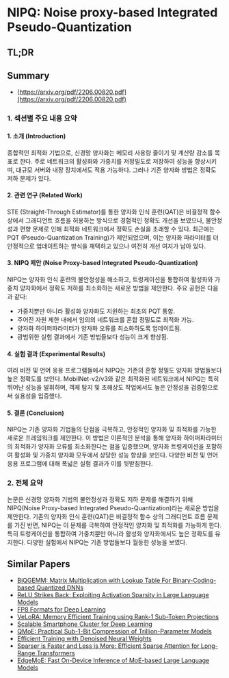 # NIPQ: Noise proxy-based Integrated Pseudo-Quantization
## TL;DR
## Summary
- [https://arxiv.org/pdf/2206.00820.pdf](https://arxiv.org/pdf/2206.00820.pdf)

### 1. 섹션별 주요 내용 요약

#### 1. 소개 (Introduction)
종합적인 최적화 기법으로, 신경망 양자화는 메모리 사용량 줄이기 및 계산량 감소를 목표로 한다. 주로 네트워크의 활성화와 가중치를 저정밀도로 저장하여 성능을 향상시키며, 대규모 서버와 내장 장치에서도 적용 가능하다. 그러나 기존 양자화 방법은 정확도 저하 문제가 있다.

#### 2. 관련 연구 (Related Work)
STE (Straight-Through Estimator)를 통한 양자화 인식 훈련(QAT)은 비결정적 함수 상에서 그래디언트 흐름을 허용하는 방식으로 경험적인 정확도 개선을 보였으나, 불안정성과 편향 문제로 인해 최적화 네트워크에서 정확도 손실을 초래할 수 있다. 최근에는 PQT (Pseudo-Quantization Training)가 제안되었으며, 이는 양자화 파라미터를 더 안정적으로 업데이트하는 방식을 채택하고 있으나 여전히 개선 여지가 남아 있다.

#### 3. NIPQ 제안 (Noise Proxy-based Integrated Pseudo-Quantization)
NIPQ는 양자화 인식 훈련의 불안정성을 해소하고, 트렁케이션을 통합하여 활성화와 가중치 양자화에서 정확도 저하를 최소화하는 새로운 방법을 제안한다. 주요 공헌은 다음과 같다:
- 가중치뿐만 아니라 활성화 양자화도 지원하는 최초의 PQT 통합.
- 주어진 자원 제한 내에서 임의의 네트워크를 혼합 정밀도로 최적화 가능.
- 양자화 하이퍼파라미터가 양자화 오류를 최소화하도록 업데이트됨.
- 광범위한 실험 결과에서 기존 방법들보다 성능이 크게 향상됨.

#### 4. 실험 결과 (Experimental Results)
여러 비전 및 언어 응용 프로그램들에서 NIPQ는 기존의 혼합 정밀도 양자화 방법들보다 높은 정확도를 보인다. MobilNet-v2/v3와 같은 최적화된 네트워크에서 NIPQ는 특히 뛰어난 성능을 발휘하며, 객체 탐지 및 초해상도 작업에서도 높은 안정성을 검증함으로써 실용성을 입증했다.

#### 5. 결론 (Conclusion)
NIPQ는 기존 양자화 기법들의 단점을 극복하고, 안정적인 양자화 및 최적화를 가능한 새로운 프레임워크를 제안한다. 이 방법은 이론적인 분석을 통해 양자화 하이퍼파라미터의 최적화가 양자화 오류를 최소화한다는 점을 입증했으며, 양자화 트렁케이션을 포함하여 활성화 및 가중치 양자화 모두에서 상당한 성능 향상을 보인다. 다양한 비전 및 언어 응용 프로그램에 대해 폭넓은 실험 결과가 이를 뒷받침한다.

### 2. 전체 요약
논문은 신경망 양자화 기법의 불안정성과 정확도 저하 문제를 해결하기 위해 NIPQ(Noise Proxy-based Integrated Pseudo-Quantization)라는 새로운 방법을 제안한다. 기존의 양자화 인식 훈련(QAT)은 비결정적 함수 상의 그래디언트 흐름 문제를 가진 반면, NIPQ는 이 문제를 극복하여 안정적인 양자화 및 최적화를 가능하게 한다. 특히 트렁케이션을 통합하여 가중치뿐만 아니라 활성화 양자화에서도 높은 정확도를 유지한다. 다양한 실험에서 NIPQ는 기존 방법들보다 월등한 성능을 보였다.

## Similar Papers
- [BiQGEMM: Matrix Multiplication with Lookup Table For Binary-Coding-based Quantized DNNs](2005.09904.md)
- [ReLU Strikes Back: Exploiting Activation Sparsity in Large Language Models](2310.04564.md)
- [FP8 Formats for Deep Learning](2209.05433.md)
- [VeLoRA: Memory Efficient Training using Rank-1 Sub-Token Projections](2405.17991.md)
- [Scalable Smartphone Cluster for Deep Learning](2110.12172.md)
- [QMoE: Practical Sub-1-Bit Compression of Trillion-Parameter Models](2310.16795.md)
- [Efficient Training with Denoised Neural Weights](2407.11966.md)
- [Sparser is Faster and Less is More: Efficient Sparse Attention for Long-Range Transformers](2406.16747.md)
- [EdgeMoE: Fast On-Device Inference of MoE-based Large Language Models](2308.14352.md)
